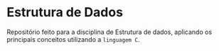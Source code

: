 # Estrutura de Dados
Repositório feito para a disciplina de Estrutura de dados, aplicando os principais conceitos utilizando a ```linguagem C```.
